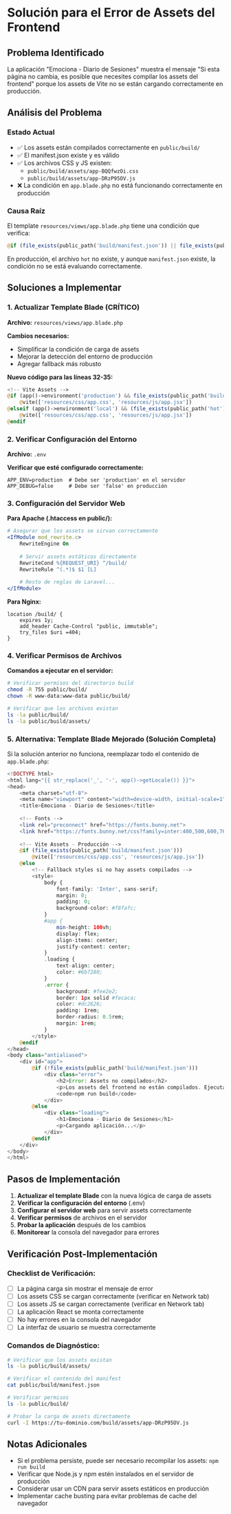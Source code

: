 # Solución para el Error de Assets del Frontend

## Problema Identificado

La aplicación "Emociona - Diario de Sesiones" muestra el mensaje "Si esta página no cambia, es posible que necesites compilar los assets del frontend" porque los assets de Vite no se están cargando correctamente en producción.

## Análisis del Problema

### Estado Actual
- ✅ Los assets están compilados correctamente en `public/build/`
- ✅ El manifest.json existe y es válido
- ✅ Los archivos CSS y JS existen:
  - `public/build/assets/app-BQQfwzOi.css`
  - `public/build/assets/app-DRzP95OV.js`
- ❌ La condición en `app.blade.php` no está funcionando correctamente en producción

### Causa Raíz
El template `resources/views/app.blade.php` tiene una condición que verifica:
```php
@if (file_exists(public_path('build/manifest.json')) || file_exists(public_path('hot')))
```

En producción, el archivo `hot` no existe, y aunque `manifest.json` existe, la condición no se está evaluando correctamente.

## Soluciones a Implementar

### 1. Actualizar Template Blade (CRÍTICO)

**Archivo:** `resources/views/app.blade.php`

**Cambios necesarios:**
- Simplificar la condición de carga de assets
- Mejorar la detección del entorno de producción
- Agregar fallback más robusto

**Nuevo código para las líneas 32-35:**
```php
<!-- Vite Assets -->
@if (app()->environment('production') && file_exists(public_path('build/manifest.json')))
    @vite(['resources/css/app.css', 'resources/js/app.jsx'])
@elseif (app()->environment('local') && (file_exists(public_path('hot')) || file_exists(public_path('build/manifest.json'))))
    @vite(['resources/css/app.css', 'resources/js/app.jsx'])
@endif
```

### 2. Verificar Configuración del Entorno

**Archivo:** `.env`

**Verificar que esté configurado correctamente:**
```env
APP_ENV=production  # Debe ser 'production' en el servidor
APP_DEBUG=false     # Debe ser 'false' en producción
```

### 3. Configuración del Servidor Web

**Para Apache (.htaccess en public/):**
```apache
# Asegurar que los assets se sirvan correctamente
<IfModule mod_rewrite.c>
    RewriteEngine On
    
    # Servir assets estáticos directamente
    RewriteCond %{REQUEST_URI} ^/build/
    RewriteRule ^(.*)$ $1 [L]
    
    # Resto de reglas de Laravel...
</IfModule>
```

**Para Nginx:**
```nginx
location /build/ {
    expires 1y;
    add_header Cache-Control "public, immutable";
    try_files $uri =404;
}
```

### 4. Verificar Permisos de Archivos

**Comandos a ejecutar en el servidor:**
```bash
# Verificar permisos del directorio build
chmod -R 755 public/build/
chown -R www-data:www-data public/build/

# Verificar que los archivos existan
ls -la public/build/
ls -la public/build/assets/
```

### 5. Alternativa: Template Blade Mejorado (Solución Completa)

Si la solución anterior no funciona, reemplazar todo el contenido de `app.blade.php`:

```php
<!DOCTYPE html>
<html lang="{{ str_replace('_', '-', app()->getLocale()) }}">
<head>
    <meta charset="utf-8">
    <meta name="viewport" content="width=device-width, initial-scale=1">
    <title>Emociona - Diario de Sesiones</title>
    
    <!-- Fonts -->
    <link rel="preconnect" href="https://fonts.bunny.net">
    <link href="https://fonts.bunny.net/css?family=inter:400,500,600,700&display=swap" rel="stylesheet" />
    
    <!-- Vite Assets - Producción -->
    @if (file_exists(public_path('build/manifest.json')))
        @vite(['resources/css/app.css', 'resources/js/app.jsx'])
    @else
        <!-- Fallback styles si no hay assets compilados -->
        <style>
            body {
                font-family: 'Inter', sans-serif;
                margin: 0;
                padding: 0;
                background-color: #f8fafc;
            }
            #app {
                min-height: 100vh;
                display: flex;
                align-items: center;
                justify-content: center;
            }
            .loading {
                text-align: center;
                color: #6b7280;
            }
            .error {
                background: #fee2e2;
                border: 1px solid #fecaca;
                color: #dc2626;
                padding: 1rem;
                border-radius: 0.5rem;
                margin: 1rem;
            }
        </style>
    @endif
</head>
<body class="antialiased">
    <div id="app">
        @if (!file_exists(public_path('build/manifest.json')))
            <div class="error">
                <h2>Error: Assets no compilados</h2>
                <p>Los assets del frontend no están compilados. Ejecuta:</p>
                <code>npm run build</code>
            </div>
        @else
            <div class="loading">
                <h1>Emociona - Diario de Sesiones</h1>
                <p>Cargando aplicación...</p>
            </div>
        @endif
    </div>
</body>
</html>
```

## Pasos de Implementación

1. **Actualizar el template Blade** con la nueva lógica de carga de assets
2. **Verificar la configuración del entorno** (.env)
3. **Configurar el servidor web** para servir assets correctamente
4. **Verificar permisos** de archivos en el servidor
5. **Probar la aplicación** después de los cambios
6. **Monitorear** la consola del navegador para errores

## Verificación Post-Implementación

### Checklist de Verificación:
- [ ] La página carga sin mostrar el mensaje de error
- [ ] Los assets CSS se cargan correctamente (verificar en Network tab)
- [ ] Los assets JS se cargan correctamente (verificar en Network tab)
- [ ] La aplicación React se monta correctamente
- [ ] No hay errores en la consola del navegador
- [ ] La interfaz de usuario se muestra correctamente

### Comandos de Diagnóstico:
```bash
# Verificar que los assets existan
ls -la public/build/assets/

# Verificar el contenido del manifest
cat public/build/manifest.json

# Verificar permisos
ls -la public/build/

# Probar la carga de assets directamente
curl -I https://tu-dominio.com/build/assets/app-DRzP95OV.js
```

## Notas Adicionales

- Si el problema persiste, puede ser necesario recompilar los assets: `npm run build`
- Verificar que Node.js y npm estén instalados en el servidor de producción
- Considerar usar un CDN para servir assets estáticos en producción
- Implementar cache busting para evitar problemas de cache del navegador